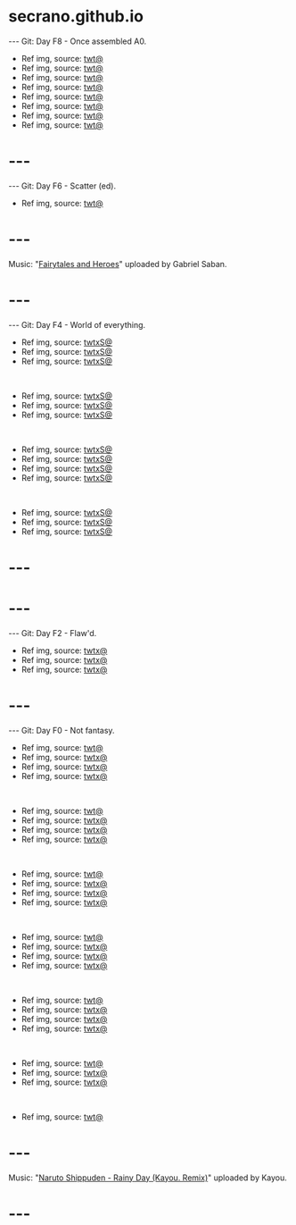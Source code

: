 # secrano.github.io

--- Git: Day F8 - Once assembled A0.

- Ref img, source: [twt@](https://x.com/NijiChara/status/1830546846004944920)
- Ref img, source: [twt@](https://x.com/SosuArt/status/1830271043237478630)
- Ref img, source: [twt@](https://x.com/AiWithYou1/status/1830535746283082178)
- Ref img, source: [twt@](https://x.com/TopGyaru/status/1830670384267714764)
- Ref img, source: [twt@](https://x.com/hirayurika/status/1830348558467563754)
- Ref img, source: [twt@](https://x.com/retro_twt/status/1830682120731201885)
- Ref img, source: [twt@](https://x.com/pokemon_dailyy/status/1830423112870965722)
- Ref img, source: [twt@](https://www.youtube.com/watch?v=KMCaac1E1ZQ)

# ---

--- Git: Day F6 - Scatter (ed).

- Ref img, source: [twt@](https://x.com/KenpachZki/status/1829922717849509896)

# ---
Music: "[Fairytales and Heroes](https://www.youtube.com/watch?v=Ri-q0dgTqCA)" uploaded by Gabriel Saban.
# ---

--- Git: Day F4 - World of everything.

- Ref img, source: [twtxS@](https://www.youtube.com/watch?v=UkQENyhV88c)
- Ref img, source: [twtxS@](https://www.youtube.com/watch?v=UYW1lKNVI90)
- Ref img, source: [twtxS@](https://x.com/HabibuAbuGoat/status/1829864549975040179)

<br/>

- Ref img, source: [twtxS@](https://x.com/minima_ai/status/1830132691137937727)
- Ref img, source: [twtxS@](https://x.com/NoCatsNoLife_m/status/1830124429000724867)
- Ref img, source: [twtxS@](https://x.com/lion_sey/status/1830123924967018501)

<br/>

- Ref img, source: [twtxS@](https://x.com/sakasamaszn/status/1830014193086709923)
- Ref img, source: [twtxS@](https://x.com/GAx5jx8Lsq4mBIn/status/1830123314532299144)
- Ref img, source: [twtxS@](https://x.com/softshoujo/status/1829974979896840408)
- Ref img, source: [twtxS@](https://x.com/MensurMuse/status/1829891984854786230)

<br/>

- Ref img, source: [twtxS@](https://x.com/peronyawns/status/1830008962978099617)
- Ref img, source: [twtxS@](https://x.com/brendafarro/status/1829940104766636058)
- Ref img, source: [twtxS@](https://x.com/zhuzi_k/status/1829947379396837830)

# ---
# ---

--- Git: Day F2 - Flaw'd.

- Ref img, source: [twtx@](https://x.com/Skyrn99/status/1829865168874127487)
- Ref img, source: [twtx@](https://x.com/miboso__/status/1829917608579383637)
- Ref img, source: [twtx@](https://x.com/Miu_ryy/status/1829443851607589042)

# ---

--- Git: Day F0 - Not fantasy.

- Ref img, source: [twt@](https://x.com/MarcoGrandFleet/status/1829137966557798576)
- Ref img, source: [twtx@](https://x.com/MangaContexts/status/1828936607128273197)
- Ref img, source: [twtx@](https://x.com/__c_9/status/1829112258711945377)
- Ref img, source: [twtx@](https://x.com/MarcoGrandFleet/status/1829214809734217741)

<br/>

- Ref img, source: [twt@](https://x.com/NoCatsNoLife_m/status/1829284650851926102)
- Ref img, source: [twtx@](https://x.com/NoCatsNoLife_m/status/1829295481186586692)
- Ref img, source: [twtx@](https://x.com/memechaotic/status/1829128335483441211)
- Ref img, source: [twtx@](https://x.com/kattlatte/status/1829169321161142775)

<br/>

- Ref img, source: [twt@](https://x.com/AI_CyberDreams/status/1829054297817936076)
- Ref img, source: [twtx@](https://x.com/koahri1/status/1829262756274729199)
- Ref img, source: [twtx@](https://x.com/opdaiIy/status/1829132885443399726)
- Ref img, source: [twtx@](https://x.com/o_to_to/status/1828356791081542093)

<br/>

- Ref img, source: [twt@](https://x.com/loki_illust/status/1828629813785174476)
- Ref img, source: [twtx@](https://x.com/lakeside529/status/1829120956369121620)
- Ref img, source: [twtx@](https://x.com/BubbleXc27vr2/status/1829188081674858525)
- Ref img, source: [twtx@](https://x.com/JJKcontents/status/1828997386506527116)

<br/>

- Ref img, source: [twt@](https://x.com/BubbleXc27vr2/status/1829190286771401027)
- Ref img, source: [twtx@](https://x.com/onepiecedaiIys/status/1828990121539965410)
- Ref img, source: [twtx@](https://x.com/Macbaconai/status/1829094653397729429)
- Ref img, source: [twtx@](https://x.com/Clare_EVEonline/status/1829110581418484127)

<br/>

- Ref img, source: [twt@](https://x.com/ran9u/status/1827843403088040108)
- Ref img, source: [twtx@](https://x.com/animel7316/status/1828657036068016581)
- Ref img, source: [twtx@](https://x.com/Clare_EVEonline/status/1829077126374662544)

<br/>

- Ref img, source: [twt@](https://x.com/albertdrosphoto/status/1829140695791350164)

# ---

Music: "[Naruto Shippuden - Rainy Day (Kayou. Remix)](https://www.youtube.com/watch?v=HBQXS_Cv96Y)" uploaded by Kayou.
# ---
